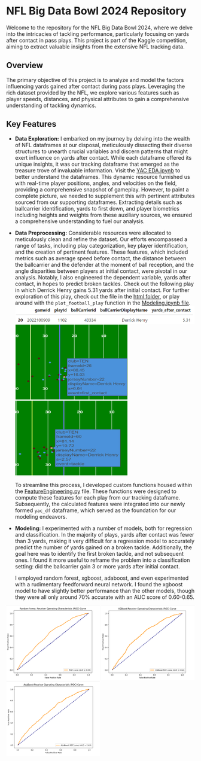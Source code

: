 # NFL Big Data Bowl 2024 Repository

Welcome to the repository for the NFL Big Data Bowl 2024, where we delve into the intricacies of tackling performance, particularly focusing on yards after contact in pass plays. This project is part of the Kaggle competition, aiming to extract valuable insights from the extensive NFL tracking data.

## Overview

The primary objective of this project is to analyze and model the factors influencing yards gained after contact during pass plays. Leveraging the rich dataset provided by the NFL, we explore various features such as player speeds, distances, and physical attributes to gain a comprehensive understanding of tackling dynamics.

## Key Features

- **Data Exploration:** I embarked on my journey by delving into the wealth of NFL dataframes at our disposal, meticulously dissecting their diverse structures to unearth crucial variables and discern patterns that might exert influence on yards after contact. While each dataframe offered its unique insights, it was our tracking dataframe that emerged as the treasure trove of invaluable information. Visit the [YAC EDA.ipynb](https://github.com/quincy928/BDB-2024/blob/main/YAC%20EDA.ipynb) to better understand the dataframes. This dynamic resource furnished us with real-time player positions, angles, and velocities on the field, providing a comprehensive snapshot of gameplay. However, to paint a complete picture, we needed to supplement this with pertinent attributes sourced from our supporting dataframes. Extracting details such as ballcarrier identification, yards to first down, and player biometrics including heights and weights from these auxiliary sources, we ensured a comprehensive understanding to fuel our analysis.

- **Data Preprocessing:** Considerable resources were allocated to meticulously clean and refine the dataset. Our efforts encompassed a range of tasks, including play categorization, key player identification, and the creation of pertinent features. These features, which included metrics such as average speed before contact, the distance between the ballcarrier and the defender at the moment of ball reception, and the angle disparities between players at initial contact, were pivotal in our analysis. Notably, I also engineered the dependent variable, yards after contact, in hopes to predict broken tackles. Check out the following play in which Derrick Henry gains 5.31 yards after initial contact. For further exploration of this play, check out the file in the [html folder](https://github.com/quincy928/BDB-2024/tree/main/html), or play around with the `plot_football_play` function in the [Modeling.ipynb file](https://github.com/quincy928/BDB-2024/blob/main/Modeling.ipynb).
![Alt Text](images/Henry0.png)
<img src="images/Henry1.png" alt="Alt Text" width="300" height="200">                                              <img src="images/Henry2.png" alt="Alt Text" width="300" height="200">



  To streamline this process, I developed custom functions housed within the [FeatureEngineering.py](https://github.com/quincy928/BDB-2024/blob/main/YAC%20EDA.ipynb) file. These functions were designed to compute these features for each play from our tracking dataframe. Subsequently, the calculated features were integrated into our newly formed `yac_df` dataframe, which served as the foundation for our modeling endeavors.

- **Modeling:** I experimented with a number of models, both for regression and classification. In the majority of plays, yards after contact was fewer than 3 yards, making it very difficult for a regression model to accurately predict the number of yards gained on a broken tackle. Additionally, the goal here was to identify the first broken tackle, and not subsequent ones. I found it more useful to reframe the problem into a classification setting: did the ballcarrier gain 3 or more yards after initial contact.

  I employed random forest, xgboost, adaboost, and even experimented with a rudimentary feedforward neural network. I found the xgboost model to have slightly better performance than the other models, though they were all only around 70% accurate with an AUC score of 0.60-0.65.
  
<img src="images/rf_roc.png" alt="Alt Text" width="250" height="200"> <img src="images/xg_roc.png" alt="Alt Text" width="250" height="200"> <img src="images/ada_roc.png" alt="Alt Text" width="250" height="200">

